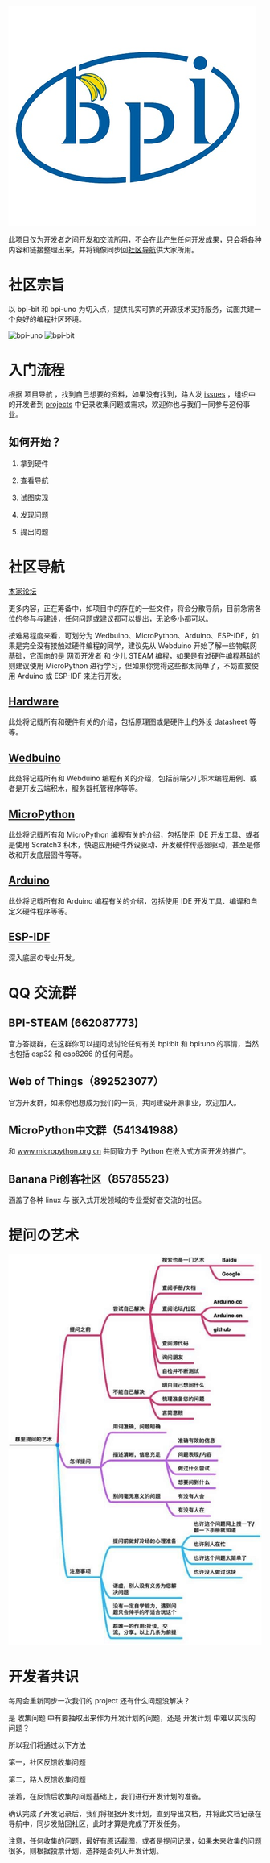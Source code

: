 ![logo](./Image/logo.jpg)

此项目仅为开发者之间开发和交流所用，不会在此产生任何开发成果，只会将各种内容和链接整理出来，并将镜像同步回[社区导航](https://forum.banana-pi.org.cn/c/bpi-bit)供大家所用。

# 社区宗旨

以 bpi-bit 和 bpi-uno 为切入点，提供扎实可靠的开源技术支持服务，试图共建一个良好的编程社区环境。

![bpi-uno](http://wiki.banana-pi.org/images/thumb/4/47/ESP32_6.JPG/300x222x300px-ESP32_6.JPG.pagespeed.ic.E1HJqSGM49.webp) ![bpi-bit](http://wiki.banana-pi.org/images/thumb/1/12/Webduino_bit_1.JPG/300x214x300px-Webduino_bit_1.JPG.pagespeed.ic.016JoQjoJN.webp)

# 入门流程

根据 项目导航 ，找到自己想要的资料，如果没有找到，路人发 [issues](https://github.com/BPI-STEAM/bpi-bit-development/issues) ，组织中的开发者到 [projects](https://github.com/BPI-STEAM/bpi-bit-development/projects) 中记录收集问题或需求，欢迎你也与我们一同参与这份事业。

## 如何开始？

1. 拿到硬件

2. 查看导航

3. 试图实现

4. 发现问题

5. 提出问题

# 社区导航

[本家论坛](https://forum.banana-pi.org.cn/c/bpi-bit)

更多内容，正在筹备中，如项目中的存在的一些文件，将会分散导航，目前急需各位的参与与建设，任何问题或建议都可以提出，无论多小都可以。

按难易程度来看，可划分为 Wedbuino、MicroPython、Arduino、ESP-IDF，如果是完全没有接触过硬件编程的同学，建议先从 Webduino 开始了解一些物联网基础，它面向的是 网页开发者 和 少儿 STEAM 编程，如果是有过硬件编程基础的则建议使用 MicroPython 进行学习，但如果你觉得这些都太简单了，不妨直接使用 Arduino 或 ESP-IDF 来进行开发。

## [Hardware](hardware.md)

此处将记载所有和硬件有关的介绍，包括原理图或是硬件上的外设 datasheet 等等。

## [Wedbuino](webduino.md)

此处将记载所有和 Webduino 编程有关的介绍，包括前端少儿积木编程用例、或者是开发云端积木，服务器托管程序等等。

## [MicroPython](micropython.md)

此处将记载所有和 MicroPython 编程有关的介绍，包括使用 IDE 开发工具、或者是使用 Scratch3 积木，快速应用硬件外设驱动、开发硬件传感器驱动，甚至是修改和开发底层固件等等。

## [Arduino](arduino.md) 

此处将记载所有和 Arduino 编程有关的介绍，包括使用 IDE 开发工具、编译和自定义硬件程序等等。

## [ESP-IDF](esp-idf.md)

深入底层の专业开发。

# QQ 交流群

## BPI-STEAM (662087773)

官方答疑群，在这群你可以提问或讨论任何有关 bpi:bit 和 bpi:uno 的事情，当然也包括 esp32 和 esp8266 的任何问题。

## Web of Things（892523077）

官方开发群，如果你也想成为我们的一员，共同建设开源事业，欢迎加入。

## MicroPython中文群（541341988）

和 www.micropython.org.cn 共同致力于 Python 在嵌入式方面开发的推广。

## Banana Pi创客社区（85785523）

涵盖了各种 linux 与 嵌入式开发领域的专业爱好者交流的社区。

# 提问の艺术

![how_to_ask](/Image/how_to_ask.jpg)

# 开发者共识

每周会重新同步一次我们的 project 还有什么问题没解决？

是 收集问题 中有要抽取出来作为开发计划的问题，还是 开发计划 中难以实现的问题？

所以我们将通过以下方法

第一，社区反馈收集问题

第二，路人反馈收集问题

接着，在反馈后收集的问题基础上，我们进行开发计划的准备。

确认完成了开发记录后，我们将根据开发计划，直到导出文档，并将此文档记录在导航中，同步发贴回社区，此时才算是完成了开发任务。

注意，任何收集的问题，最好有原话截图，或者是提问记录，如果未来收集的问题很多，则根据投票计划，选择是否列入开发计划。
